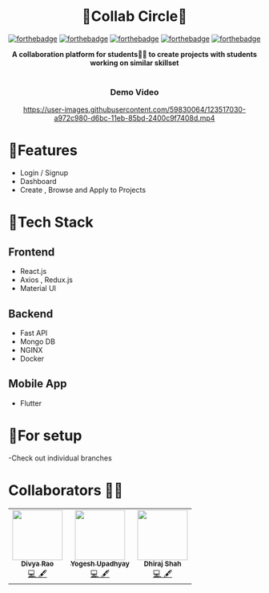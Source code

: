
<div align = "center"> <h1>🔶Collab Circle🔶</h1> </div>

<div align = "center">

[![forthebadge](https://forthebadge.com/images/badges/built-by-developers.svg)](https://forthebadge.com)
[![forthebadge](https://forthebadge.com/images/badges/made-with-python.svg)](https://forthebadge.com)
[![forthebadge](https://forthebadge.com/images/badges/uses-js.svg)](https://forthebadge.com)
[![forthebadge](https://forthebadge.com/images/badges/uses-git.svg)](https://forthebadge.com)
[![forthebadge](https://forthebadge.com/images/badges/built-with-love.svg)](https://forthebadge.com)

</div>

 <div align = "center" >  <b>A collaboration platform for students👨‍💻 to create projects with students working on similar skillset</b> </div>
 <div align = "center" >
 
 <br>
 
 ### Demo Video 
 
https://user-images.githubusercontent.com/59830064/123517030-a972c980-d6bc-11eb-85bd-2400c9f7408d.mp4

 </div>
 
# 🔸Features
- Login / Signup
- Dashboard
- Create , Browse and Apply to Projects

# 🔸Tech Stack
## Frontend
- React.js
- Axios , Redux.js 
- Material UI
## Backend 
- Fast API
- Mongo DB
- NGINX
- Docker
## Mobile App
- Flutter
# 🔸For setup
-Check out individual branches

# Collaborators 👦👧

<table>
  <tbody><tr>
    <td align="center"><a href="https://github.com/dsrao711"><img alt="" src="https://avatars.githubusercontent.com/dsrao711" width="100px;"><br><sub><b>
  Divya Rao </b></sub></a><br><a href="https://github.com/YogeshUpdhyay/CollabCircle/commits?author=dsrao711" title="Code">💻 🖋</a></td></a></td>
    <td align="center"><a href="https://github.com/YogeshUpdhyay"><img alt="" src="https://avatars.githubusercontent.com/YogeshUpdhyay" width="100px;"><br><sub><b>Yogesh Upadhyay
    </b></sub></a><br><a href="https://github.com/YogeshUpdhyay/CollabCircle/commits?author=YogeshUpdhyay" title="Code">💻 🖋</a></td> </a></td>
    <td align="center"><a href="https://github.com/dhirajssh"><img alt="" src="https://avatars.githubusercontent.com/dhirajssh" width="100px;"><br><sub><b>Dhiraj Shah
    </b></sub></a><br><a href= "https://github.com/YogeshUpdhyay/CollabCircle/commits?author=dhirajssh" title="Code">💻 🖋</a></td> </a></td>
  </tr>
</tbody></table>

